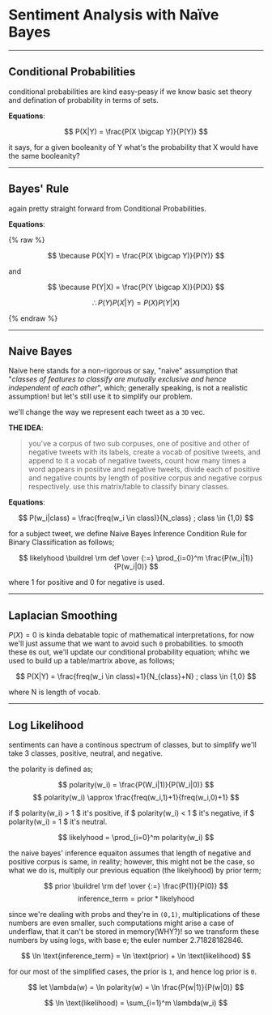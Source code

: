 # Sentiment Analysis with Naïve Bayes

____________________________

## Conditional Probabilities
conditional probabilities are kind easy-peasy if we know basic set theory and defination of probability in terms of sets.

**Equations**:

$$ P(X|Y) = \frac{P(X \bigcap Y)}{P(Y)} $$

it says, for a given booleanity of Y what's the probability that X would have the same booleanity?

__________________


## Bayes' Rule
again pretty straight forward from Conditional Probabilities.

**Equations**:

{% raw %}

$$ \because P(X|Y) = \frac{P(X \bigcap Y)}{P(Y)} $$

and

$$ \because P(Y|X) = \frac{P(Y \bigcap X)}{P(X)} $$

$$ \therefore P(Y)P(X|Y) = P(X)P(Y|X) $$

{% endraw %}

______________________


## Naive Bayes
Naive here stands for a non-rigorous or say, "naive" assumption that "_classes of features to classify are mutually exclusive and hence independent of each other_", which; generally speaking, is not a realistic assumption!
but let's still use it to simplify our problem.

we'll change the way we represent each tweet as a `3D` vec.

**THE IDEA**:
> you've a corpus of two sub corpuses, one of positive and other of negative tweets with its labels, create a vocab of positive tweets, and append to it a vocab of negative tweets, count how many times a word appears in posiitve and negative tweets, divide each of positive and negative counts by length of positive corpus and negative corpus respectively. use this matrix/table to classify binary classes.

**Equations**:

$$ P(w_i|class) = \frac{freq(w_i \in class)}{N_class} ; class \in {1,0} $$

for a subject tweet, we define Naive Bayes Inference Condition Rule for Binary Classification as follows;

$$ likelyhood \buildrel \rm def \over {:=} \prod_{i=0}^m \frac{P(w_i|1)}{P(w_i|0)} $$

where 1 for positive and 0 for negative is used.

_________________


## Laplacian Smoothing
$P(X)=0$ is kinda debatable topic of mathematical interpretations, for now we'll just assume that we want to avoid such `0` probabilities. to smooth these `0`s out, we'll update our conditional probability equation; whihc we used to build up a table/martrix above, as follows;

$$ P(X|Y) = \frac{freq(w_i \in class)+1}{N_{class}+N} ; class \in {1,0} $$

where N is length of vocab.

_____________


## Log Likelihood
sentiments can have a continous spectrum of classes, but to simplify we'll take 3 classes, positive, neutral, and negative.

the polarity is defined as;

$$ polarity(w_i) = \frac{P(W_i|1)}{P(W_i|0)} $$
$$ polarity(w_i) \approx \frac{freq(w_i,1)+1}{freq(w_i,0)+1} $$

if $ polarity(w_i) > 1 $ it's positive, if $ polarity(w_i) < 1 $ it's negative, if $ polarity(w_i) = 1 $ it's neutral.

$$ likelyhood = \prod_{i=0}^m polarity(w_i) $$

the naive bayes' inference equaiton assumes that length of negative and positive corpus is same, in reality; however, this might not be the case, so what we do is, multiply our previous equation (the likelyhood) by prior term;

$$ prior \buildrel \rm def \over {:=} \frac{P(1)}{P(0)} $$
$$ \text{inference_term} = \text{prior} * \text{likelyhood} $$

since we're dealing with probs and they're in `(0,1)`, multiplications of these numbers are even smaller, such computations might arise a case of underflaw, that it can't be stored in memory(WHY?)! so we transform these numbers by using logs, with base e; the euler number 2.71828182846.

$$ \ln \text{inference_term} = \ln \text(prior) + \ln \text(likelihood) $$

for our most of the simplified cases, the prior is `1`, and hence log prior is `0`.

$$ let \lambda(w) = \ln polarity(w) = \ln \frac{P(w|1)}{P(w|0)} $$

$$ \ln \text(likelihood) = \sum_{i=1}^m \lambda(w_i) $$